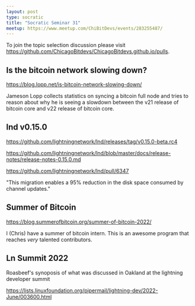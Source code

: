 ```yaml
---
layout: post
type: socratic
title: "Socratic Seminar 31"
meetup: https://www.meetup.com/ChiBitDevs/events/283255487/
---
```


To join the topic selection discussion please visit <https://github.com/ChicagoBitdevs/ChicagoBitdevs.github.io/pulls>.

## Is the bitcoin network slowing down?

<https://blog.lopp.net/is-bitcoin-network-slowing-down/>

Jameson Lopp collects statistics on syncing a bitcoin full node and tries to reason about why he is seeing a slowdown
between the v21 release of bitcoin core and v22 release of bitcoin core.

## lnd v0.15.0

<https://github.com/lightningnetwork/lnd/releases/tag/v0.15.0-beta.rc4>

<https://github.com/lightningnetwork/lnd/blob/master/docs/release-notes/release-notes-0.15.0.md>

<https://github.com/lightningnetwork/lnd/pull/6347>

"This migration enables a 95% reduction in the disk space consumed by channel updates."

## Summer of Bitcoin

<https://blog.summerofbitcoin.org/summer-of-bitcoin-2022/>

I (Chris) have a summer of bitcoin intern. This is an awesome program that reaches _very_ talented contributors.

## Ln Summit 2022

Roasbeef's synoposis of what was discussed in Oakland at the lightning developer summit

<https://lists.linuxfoundation.org/pipermail/lightning-dev/2022-June/003600.html>

